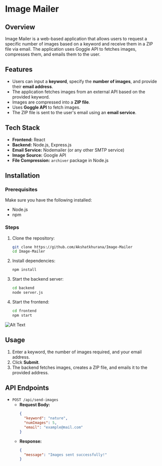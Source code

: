 # Image Mailer

## Overview
Image Mailer is a web-based application that allows users to request a specific number of images based on a keyword and receive them in a ZIP file via email. The application uses Goggle API to fetches images, compresses them, and emails them to the user.

## Features
- Users can input a **keyword**, specify the **number of images**, and provide their **email address**.
- The application fetches images from an external API based on the provided keyword.
- Images are compressed into a **ZIP file**.
- Uses **Goggle API** to fetch images.
- The ZIP file is sent to the user's email using an **email service**.

## Tech Stack
- **Frontend:** React
- **Backend:** Node.js, Express.js
- **Email Service:** Nodemailer (or any other SMTP service)
- **Image Source:** Google API
- **File Compression:** `archiver` package in Node.js

## Installation

### Prerequisites
Make sure you have the following installed:
- Node.js
- npm

### Steps
1. Clone the repository:
   ```sh
   git clone https://github.com/Akshatkhurana/Image-Mailer
   cd Image-Mailer
   ```

2. Install dependencies:
   ```sh
   npm install
   ```

3. Start the backend server:
   ```sh
   cd backend
   node server.js
   ```

4. Start the frontend:
   ```sh
   cd frontend
   npm start
   ```

![Alt Text](https://drive.google.com/file/d/1i6MOuMIqiNYYTi3cp7IFcDtcwE3YqCzA/view?usp=sharing)


## Usage
1. Enter a keyword, the number of images required, and your email address.
2. Click **Submit**.
3. The backend fetches images, creates a ZIP file, and emails it to the provided address.

## API Endpoints
- `POST /api/send-images`
  - **Request Body:**
    ```json
    {
      "keyword": "nature",
      "numImages": 5,
      "email": "example@mail.com"
    }
    ```
  - **Response:**
    ```json
    {
      "message": "Images sent successfully!"
    }
    ```

